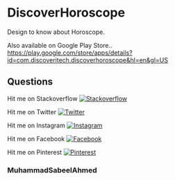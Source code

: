 # DiscoverHoroscope

Design to know about Horoscope.

Also available on Google Play Store..
https://play.google.com/store/apps/details?id=com.discoveritech.discoverhoroscope&hl=en&gl=US


## Questions

Hit me on Stackoverflow [![Stackoverflow](https://img.shields.io/badge/Stackoverflow-@muhammad_sabeel_ahmed-black.svg?style=flat)](https://stackoverflow.com/users/11824674/muhammad-sabeel-ahmed)

Hit me on Twitter [![Twitter](https://img.shields.io/badge/Twitter-@M_SabeelAhmed-blue.svg?style=flat)](https://twitter.com/m_sabeelahmed)

Hit me on Instagram [![Instagram](https://img.shields.io/badge/Instagram-@muhamamd_sabeel_ahmed-pink.svg?style=flat)](https://www.instagram.com/muhammad_sabeel_ahmed/)

Hit me on Facebook [![Facebook](https://img.shields.io/badge/Facebook-@muhammad_sabeel_ahmed-blue.svg?style=flat)](https://www.facebook.com/muhammadsabeel.ahmed)

Hit me on Pinterest [![Pinterest](https://img.shields.io/badge/Pinterest-@muhammad_sabeel_ahmed-red.svg?style=flat)](https://www.pinterest.com/muhammad_sabeel_ahmed/)

### MuhammadSabeelAhmed
